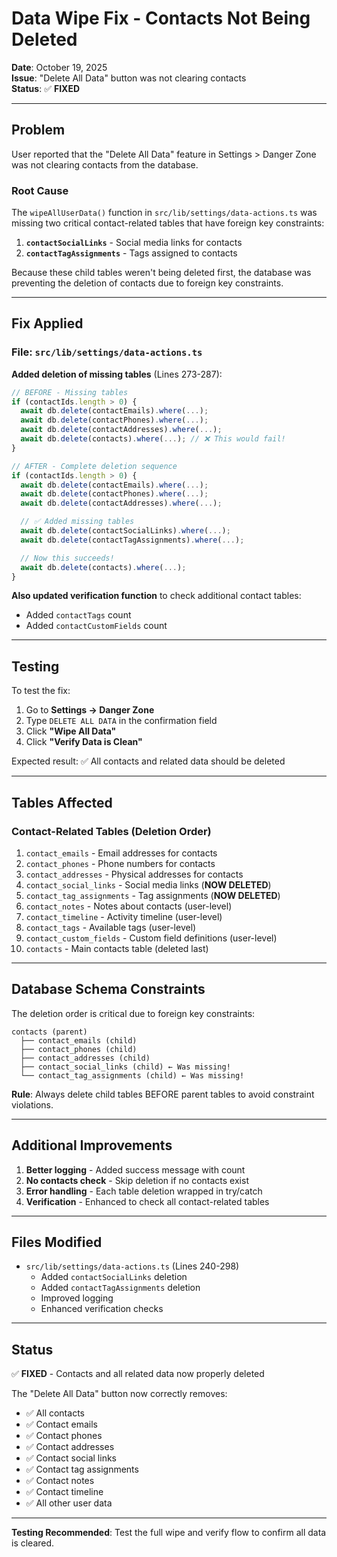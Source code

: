 # Data Wipe Fix - Contacts Not Being Deleted

**Date**: October 19, 2025  
**Issue**: "Delete All Data" button was not clearing contacts  
**Status**: ✅ **FIXED**

---

## Problem

User reported that the "Delete All Data" feature in Settings > Danger Zone was not clearing contacts from the database.

### Root Cause

The `wipeAllUserData()` function in `src/lib/settings/data-actions.ts` was missing two critical contact-related tables that have foreign key constraints:

1. **`contactSocialLinks`** - Social media links for contacts
2. **`contactTagAssignments`** - Tags assigned to contacts

Because these child tables weren't being deleted first, the database was preventing the deletion of contacts due to foreign key constraints.

---

## Fix Applied

### File: `src/lib/settings/data-actions.ts`

**Added deletion of missing tables** (Lines 273-287):

```typescript
// BEFORE - Missing tables
if (contactIds.length > 0) {
  await db.delete(contactEmails).where(...);
  await db.delete(contactPhones).where(...);
  await db.delete(contactAddresses).where(...);
  await db.delete(contacts).where(...); // ❌ This would fail!
}

// AFTER - Complete deletion sequence
if (contactIds.length > 0) {
  await db.delete(contactEmails).where(...);
  await db.delete(contactPhones).where(...);
  await db.delete(contactAddresses).where(...);

  // ✅ Added missing tables
  await db.delete(contactSocialLinks).where(...);
  await db.delete(contactTagAssignments).where(...);

  // Now this succeeds!
  await db.delete(contacts).where(...);
}
```

**Also updated verification function** to check additional contact tables:

- Added `contactTags` count
- Added `contactCustomFields` count

---

## Testing

To test the fix:

1. Go to **Settings → Danger Zone**
2. Type `DELETE ALL DATA` in the confirmation field
3. Click **"Wipe All Data"**
4. Click **"Verify Data is Clean"**

Expected result: ✅ All contacts and related data should be deleted

---

## Tables Affected

### Contact-Related Tables (Deletion Order)

1. `contact_emails` - Email addresses for contacts
2. `contact_phones` - Phone numbers for contacts
3. `contact_addresses` - Physical addresses for contacts
4. `contact_social_links` - Social media links (**NOW DELETED**)
5. `contact_tag_assignments` - Tag assignments (**NOW DELETED**)
6. `contact_notes` - Notes about contacts (user-level)
7. `contact_timeline` - Activity timeline (user-level)
8. `contact_tags` - Available tags (user-level)
9. `contact_custom_fields` - Custom field definitions (user-level)
10. `contacts` - Main contacts table (deleted last)

---

## Database Schema Constraints

The deletion order is critical due to foreign key constraints:

```
contacts (parent)
  ├── contact_emails (child)
  ├── contact_phones (child)
  ├── contact_addresses (child)
  ├── contact_social_links (child) ← Was missing!
  └── contact_tag_assignments (child) ← Was missing!
```

**Rule**: Always delete child tables BEFORE parent tables to avoid constraint violations.

---

## Additional Improvements

1. **Better logging** - Added success message with count
2. **No contacts check** - Skip deletion if no contacts exist
3. **Error handling** - Each table deletion wrapped in try/catch
4. **Verification** - Enhanced to check all contact-related tables

---

## Files Modified

- `src/lib/settings/data-actions.ts` (Lines 240-298)
  - Added `contactSocialLinks` deletion
  - Added `contactTagAssignments` deletion
  - Improved logging
  - Enhanced verification checks

---

## Status

✅ **FIXED** - Contacts and all related data now properly deleted

The "Delete All Data" button now correctly removes:

- ✅ All contacts
- ✅ Contact emails
- ✅ Contact phones
- ✅ Contact addresses
- ✅ Contact social links
- ✅ Contact tag assignments
- ✅ Contact notes
- ✅ Contact timeline
- ✅ All other user data

---

**Testing Recommended**: Test the full wipe and verify flow to confirm all data is cleared.
